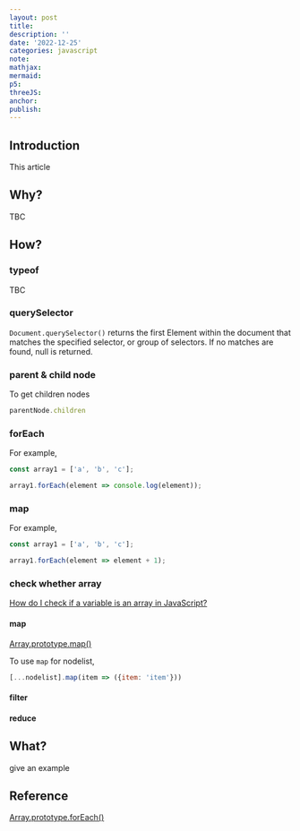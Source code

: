 ```yaml
---
layout: post
title:
description: ''
date: '2022-12-25'
categories: javascript
note:
mathjax:
mermaid:
p5:
threeJS:
anchor:
publish:
---
```


## Introduction

This article

## Why?

TBC

## How?

### typeof

TBC

### querySelector

`Document.querySelector()` returns the first Element within the document that matches the specified selector, or group of selectors. If no matches are found, null is returned.

### parent & child node

To get children nodes

```javascript
parentNode.children
```

### forEach

For example,

```javascript
const array1 = ['a', 'b', 'c'];

array1.forEach(element => console.log(element));
```

### map

For example,

```javascript
const array1 = ['a', 'b', 'c'];

array1.forEach(element => element + 1);
```

### check whether array

[How do I check if a variable is an array in JavaScript?](https://stackoverflow.com/questions/767486/how-do-i-check-if-a-variable-is-an-array-in-javascript)

#### map

[Array.prototype.map()](https://developer.mozilla.org/en-US/docs/Web/JavaScript/Reference/Global_Objects/Array/map)

To use `map` for nodelist,

```javascript
[...nodelist].map(item => ({item: 'item'}))
```

#### filter

#### reduce

## What?

give an example

## Reference

[Array.prototype.forEach()](https://developer.mozilla.org/en-US/docs/Web/JavaScript/Reference/Global_Objects/Array/forEach)
